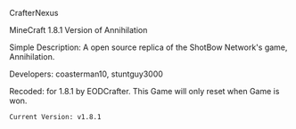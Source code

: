 
CrafterNexus

MineCraft 1.8.1 Version of Annihilation

Simple Description: A open source replica of the ShotBow Network's game, Annihilation.

Developers: coasterman10, stuntguy3000

Recoded: for 1.8.1 by EODCrafter. This Game will only reset when Game is won.

    Current Version: v1.8.1


